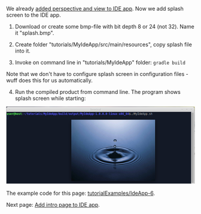 We already [added perspective and view to IDE app](Add-perspective-and-view-to-IDE-app). Now we add splash screen to the IDE app.

1. Download or create some bmp-file with bit depth 8 or 24 (not 32). Name it "splash.bmp".

2. Create folder "tutorials/MyIdeApp/src/main/resources", copy splash file into it.

3. Invoke on command line in "tutorials/MyIdeApp" folder: `gradle build`

  Note that we don't have to configure splash screen in configuration files - wuff does this for us automatically.
  
4. Run the compiled product from command line. The program shows splash screen while starting:

  ![IdeApp-6-run-1](images/IdeApp-6-run-1.png)

The example code for this page: [tutorialExamples/IdeApp-6](../tree/master/tutorialExamples/IdeApp-6).

Next page: [Add intro page to IDE app](Add-intro-page-to-IDE-app).